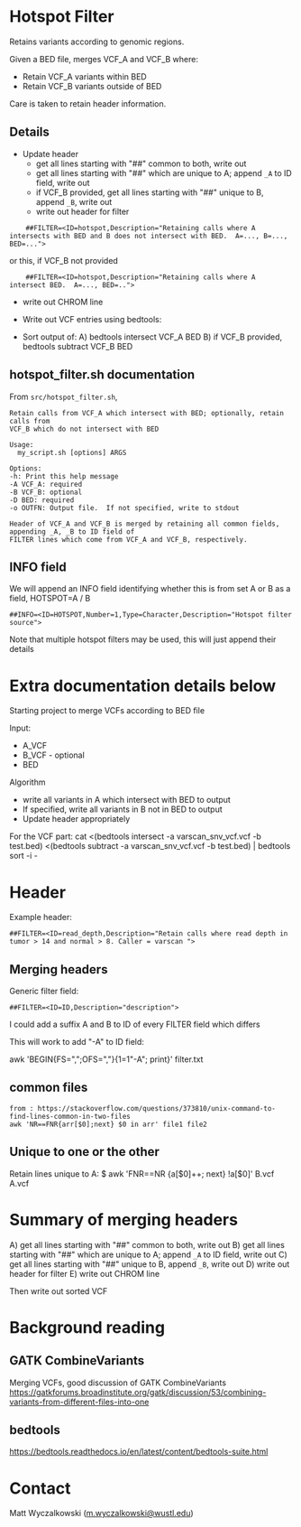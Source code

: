 # Hotspot Filter

Retains variants according to genomic regions.  

Given a BED file, merges VCF_A and VCF_B where:
* Retain VCF_A variants within BED
* Retain VCF_B variants outside of BED

Care is taken to retain header information.

## Details

* Update header 
  * get all lines starting with "##" common to both, write out
  * get all lines starting with "##" which are unique to A; append `_A` to ID field, write out
  * if VCF_B provided, get all lines starting with "##" unique to B, append `_B`, write out
  * write out header for filter
```
    ##FILTER=<ID=hotspot,Description="Retaining calls where A intersects with BED and B does not intersect with BED.  A=..., B=..., BED=...">
```
   or this, if VCF_B not provided
```
    ##FILTER=<ID=hotspot,Description="Retaining calls where A intersect BED.  A=..., BED=..">
```
  * write out CHROM line

* Write out VCF entries using bedtools:
 * Sort output of:
   A) bedtools intersect VCF_A BED 
   B) if VCF_B provided, bedtools subtract VCF_B BED

## hotspot_filter.sh documentation

From `src/hotspot_filter.sh`,
```
Retain calls from VCF_A which intersect with BED; optionally, retain calls from
VCF_B which do not intersect with BED

Usage:
  my_script.sh [options] ARGS

Options:
-h: Print this help message
-A VCF_A: required
-B VCF_B: optional
-D BED: required
-o OUTFN: Output file.  If not specified, write to stdout

Header of VCF_A and VCF_B is merged by retaining all common fields, appending _A, _B to ID field of
FILTER lines which come from VCF_A and VCF_B, respectively.
```

## INFO field

We will append an INFO field identifying whether this is from set A or B as a field,
    HOTSPOT=A / B
```
##INFO=<ID=HOTSPOT,Number=1,Type=Character,Description="Hotspot filter source">
```

Note that multiple hotspot filters may be used, this will just append their details

# Extra documentation details below

Starting project to merge VCFs according to BED file

Input:
  * A_VCF
  * B_VCF - optional
  * BED

Algorithm
  * write all variants in A which intersect with BED to output
  * If specified, write all variants in B not in BED to output
  * Update header appropriately


For the VCF part:
    cat <(bedtools intersect -a varscan_snv_vcf.vcf -b test.bed) <(bedtools subtract -a varscan_snv_vcf.vcf -b test.bed) | bedtools sort -i -

# Header

Example header:
```
##FILTER=<ID=read_depth,Description="Retain calls where read depth in tumor > 14 and normal > 8. Caller = varscan ">
```

## Merging headers

Generic filter field:
```
##FILTER=<ID=ID,Description="description">
```

I could add a suffix A and B to ID of every FILTER field which differs

This will work to add "-A" to ID field:

awk 'BEGIN{FS=",";OFS=","}{$1=$1"-A"; print}' filter.txt

## common files
    from : https://stackoverflow.com/questions/373810/unix-command-to-find-lines-common-in-two-files
    awk 'NR==FNR{arr[$0];next} $0 in arr' file1 file2

## Unique to one or the other

Retain lines unique to A:
$ awk 'FNR==NR {a[$0]++; next} !a[$0]' B.vcf A.vcf


# Summary of merging headers

A) get all lines starting with "##" common to both, write out
B) get all lines starting with "##" which are unique to A; append `_A` to ID field, write out
C) get all lines starting with "##" unique to B, append `_B`, write out
D) write out header for filter
E) write out CHROM line

Then write out sorted VCF

# Background reading

## GATK CombineVariants
Merging VCFs, good discussion of GATK CombineVariants
https://gatkforums.broadinstitute.org/gatk/discussion/53/combining-variants-from-different-files-into-one

## bedtools
https://bedtools.readthedocs.io/en/latest/content/bedtools-suite.html


# Contact

Matt Wyczalkowski (m.wyczalkowski@wustl.edu)


